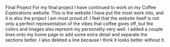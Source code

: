 Final Project
For my final project I have continued to work on my Coffee Explorations website. This is the website I have put the most work into, and it is also the project I am most proud of. I feel that the website itself is not only a perfect representation of the vibes that coffee gives off, but the colors and images also represnt my personality very well. I added a couple lines onto my home page to add some extra detail and separate the sections better. I also deleted a line because I think it looks better without it. 